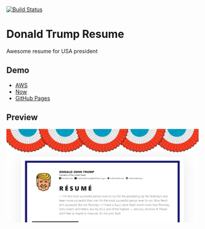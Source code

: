 [![Build Status](https://travis-ci.org/AlexeyTryapko/Test-project.svg?branch=master)](https://travis-ci.org/AlexeyTryapko/homepage)
# Donald Trump Resume
Awesome resume for USA president
## Demo 
* [AWS](http://alexeytryapko-production.s3-website.us-east-2.amazonaws.com/ "AWS")
* [Now](https://homepage-5mp92lhjz.now.sh/ "Now")
* [GitHub Pages](https://alexeytryapko.github.io/homepage/ "GitHub Pages")
## Preview
![preview](assets/images/preview.png)
